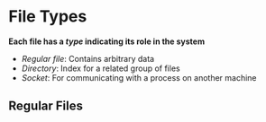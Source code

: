 # File Types
**Each file has a *type* indicating its role in the system**
- *Regular file*: Contains arbitrary data
- *Directory*: Index for a related group of files
- *Socket*: For communicating with a process on another machine
## Regular Files
